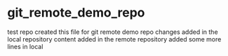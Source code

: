 # git_remote_demo_repo
test repo
created this file for git remote demo repo
changes added in the local repository
content added in the remote repository
added some more lines in local
